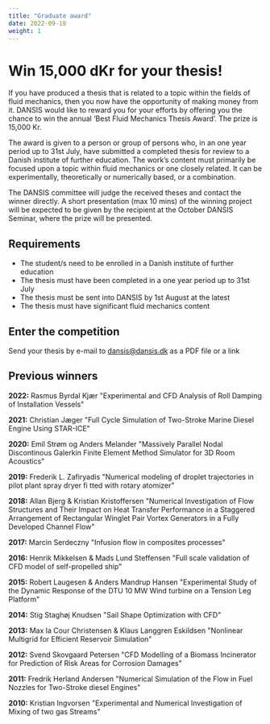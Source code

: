 ```yaml
---
title: "Graduate award"
date: 2022-09-18
weight: 1
---
```


# Win 15,000 dKr for your thesis!

If you have produced a thesis that is related to a topic within the fields of fluid mechanics, then you now have the opportunity of making money from it.
DANSIS would like to reward you for your efforts by offering you the chance to win the annual ‘Best Fluid Mechanics Thesis Award’. The prize is 15,000 Kr.

The award is given to a person or group of persons who, in an one year period up to 31st July, have submitted a completed thesis for review to a Danish institute of further education.
The work’s content must primarily be focused upon a topic within fluid mechanics or one closely related. It can be experimentally, theoretically or numerically based, or a combination.

The DANSIS committee will judge the received theses and contact the winner directly. A short presentation (max 10 mins) of the winning project will be expected to be given by the recipient at the October
DANSIS Seminar, where the prize will be presented.

## Requirements
- The student/s need to be enrolled in a Danish institute of further education
- The thesis must have been completed in a one year period up to 31st July
- The thesis must be sent into DANSIS by 1st August at the latest
- The thesis must have significant fluid mechanics content

## Enter the competition
Send your thesis by e-mail to dansis@dansis.dk as a PDF file or a link

## Previous winners

**2022:**  Rasmus Byrdal Kjær "Experimental and CFD Analysis of Roll Damping of Installation Vessels"

**2021:** Christian Jæger "Full Cycle Simulation of Two-Stroke Marine Diesel Engine Using STAR-ICE"

**2020:** Emil Strøm og Anders Melander "Massively Parallel Nodal Discontinous Galerkin Finite Element Method Simulator for 3D Room Acoustics"

**2019:** Frederik L. Zafiryadis "Numerical modeling of droplet trajectories in pilot plant spray dryer fi tted with rotary atomizer"

**2018:** Allan Bjerg & Kristian Kristoffersen "Numerical Investigation of Flow Structures and Their Impact on Heat Transfer Performance in a Staggered Arrangement of Rectangular Winglet Pair Vortex Generators in a Fully Developed Channel Flow"

**2017:** Marcin Serdeczny "Infusion flow in composites processes"

**2016:** Henrik Mikkelsen & Mads Lund Steffensen "Full scale validation of CFD model of self-propelled ship"

**2015:** Robert Laugesen & Anders Mandrup Hansen "Experimental Study of the Dynamic Response of the DTU 10 MW Wind turbine on a Tension Leg Platform"

**2014:** Stig Staghøj Knudsen "Sail Shape Optimization with CFD"

**2013:** Max la Cour Christensen & Klaus Langgren Eskildsen "Nonlinear Multigrid for Efficient Reservoir Simulation"

**2012:** Svend Skovgaard Petersen "CFD Modelling of a Biomass Incinerator for Prediction of Risk Areas for Corrosion Damages"

**2011:** Fredrik Herland Andersen "Numerical Simulation of the Flow in Fuel Nozzles for Two-Stroke diesel Engines"

**2010:** Kristian Ingvorsen "Experimental and Numerical Investigation of Mixing of two gas Streams"